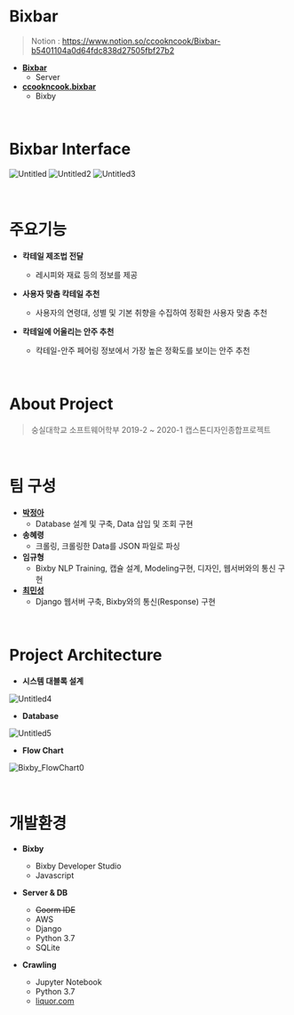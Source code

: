 # Bixbar
> Notion : https://www.notion.so/ccookncook/Bixbar-b5401104a0d64fdc838d27505fbf27b2

- **[Bixbar](https://github.com/kordood/Bixbar/tree/master/Bixbar)**
  - Server
- **[ccookncook.bixbar](https://github.com/kordood/Bixbar/tree/master/ccookncook.bixbar)**
  - Bixby

<br/>

# Bixbar Interface
![Untitled](https://user-images.githubusercontent.com/28800101/84741772-84984080-afea-11ea-92ce-838ade42cb94.png)
![Untitled2](https://user-images.githubusercontent.com/28800101/84741776-85c96d80-afea-11ea-95b9-5824de92b433.png)
![Untitled3](https://user-images.githubusercontent.com/28800101/84741778-86620400-afea-11ea-8e79-cbab30488b2d.png)

<br/>

# 주요기능

- **칵테일 제조법 전달**

  - 레시피와 재료 등의 정보를 제공

- **사용자 맞춤 칵테일 추천**

  - 사용자의 연령대, 성별 및 기본 취향을 수집하여 정확한 사용자 맞춤 추천

- **칵테일에 어울리는 안주 추천**

  - 칵테일-안주 페어링 정보에서 가장 높은 정확도를 보이는 안주 추천

<br/>

# About Project

> 숭실대학교 소프트웨어학부 2019-2 ~ 2020-1 캡스톤디자인종합프로젝트

<br/>

# 팀 구성

- **[박정아](http://github.com/co3oing)**
  - Database 설계 및 구축, Data 삽입 및 조회 구현
- **송혜령**
  - 크롤링, 크롤링한 Data를 JSON 파일로 파싱
- **임규형**
  - Bixby NLP Training, 캡슐 설계, Modeling구현, 디자인, 웹서버와의 통신 구현
- **[최민성](http://github.com/kordood)**
  - Django 웹서버 구축, Bixby와의 통신(Response) 구현
  
 <br/>
 
# Project Architecture
- **시스템 대블록 설계**

![Untitled4](https://user-images.githubusercontent.com/28800101/84741780-86fa9a80-afea-11ea-9395-e4caf4ef2994.png)

- **Database**

![Untitled5](https://user-images.githubusercontent.com/28800101/84741783-86fa9a80-afea-11ea-89e2-1c7763c18c66.png)

- **Flow Chart**

![Bixby_FlowChart0](https://user-images.githubusercontent.com/28800101/84741784-87933100-afea-11ea-9792-230548c76ac6.png)

<br/>

# 개발환경

- **Bixby**

  - Bixby Developer Studio
  - Javascript

- **Server & DB**

  - ~~Goorm IDE~~
  - AWS
  - Django
  - Python 3.7
  - SQLite

- **Crawling**

  - Jupyter Notebook
  - Python 3.7
  - [liquor.com](http://liquor.com/)
